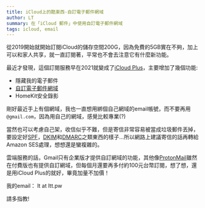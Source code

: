 ```yaml
---
title: iCloud上的酷東西-自訂電子郵件網域
author: LT
summary: 在「iCloud 郵件」中使用自訂電子郵件網域
tags: icloud, email
---
```


從2019開始就開始訂閱iCloud的儲存空間200G，因為免費的5GB實在不夠，加上可以和家人共享，就一直訂閱著，平常也不會去注意它有什麼新功能。

最近才發現，這個訂閱服務早在2021就變成了[iCloud Plus](https://support.apple.com/zh-tw/HT201238)，主要增加了幾個功能:

  - 隱藏我的電子郵件
  - [自訂電子郵件網域](https://support.apple.com/en-us/HT212514)
  - HomeKit安全錄影

剛好最近手上有個網域，我也一直想用綁個自己網域的email帳號，而不要再用`@gmail.com`，因為用自己的網域，感覺比較專業(?)

當然也可以考慮自己架，收信似乎不難，但是寄信非常容易被當成垃圾郵件丟掉，要設定好[SPF](https://en.wikipedia.org/wiki/Sender_Policy_Framework)，[DKIM](https://en.wikipedia.org/wiki/DomainKeys_Identified_Mail)和[DMARC](https://en.wikipedia.org/wiki/DMARC)之類東西的樣子...所以網路上建議寄信的話再轉給Amazon SES處理，想想還是蠻複雜的。

雲端服務的話，Gmail只有企業版才提供自訂網域的功能，其他像[ProtonMail](https://protonmail.com/support/knowledge-base/paid-plans/)雖然在付費版也有提供自訂網域，但每個月還要再多付約100元台幣訂閱，想了想，還是用iCloud Plus的就好，畢竟加量不加價！

我的email： lt at ltt.pw

請多指教!
